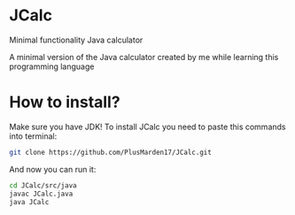 # JCalc
Minimal functionality Java calculator


A minimal version of the Java calculator created by me while learning this programming language


# How to install?
Make sure you have JDK!
To install JCalc you need to paste this commands into terminal:
```bash
git clone https://github.com/PlusMarden17/JCalc.git
```
And now you can run it:
```bash
cd JCalc/src/java
javac JCalc.java
java JCalc
```
